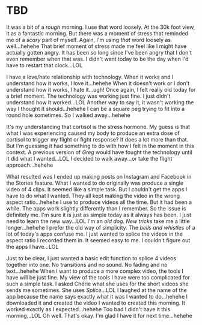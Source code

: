 # TBD

It was a bit of a *rough* morning. I use that word loosely. At the 30k foot view, it as a fantastic morning. But there was a moment of stress that reminded me of a *scary* part of myself. Again, I'm using *that* word loosely as well...hehehe That brief moment of stress made me feel like I might have actually gotten angry. It has been so long since I've been angry that I don't even remember when that was. I didn't want today to be the day when I'd have to restart that clock...LOL

I have a love/hate relationship with technology. When it works and I understand how it works, I love it...hehehe When it doesn't work or I don't understand how it works, I hate it...ugh! Once again, I felt really old today for a brief moment. The technology was working just fine. I just didn't understand how it worked...LOL Another way to say it, it wasn't working the way I thought it should...hehehe I can be a square peg trying to fit into a round hole sometimes. So I walked away...hehehe

It's my understanding that cortisol is the stress hormone. My guess is that what I was experiencing caused my body to produce an extra dose of cortisol to trigger my flight or fight response? It does a lot more than that. But I'm guessing it had something to do with how I felt in the moment in this context. A previous version of *Greg* would have fought the technology until it did what I wanted...LOL I decided to walk away...or take the flight approach...hehehe

What resulted was I ended up making posts on Instagram and Facebook in the Stories feature. What I wanted to do originally was produce a single video of 4 clips. It seemed like a simple task. But I couldn't get the apps I have to do what I wanted. They all kept making the video in the wrong aspect ratio...hehehe I use to produce videos all the time. But it had been a while. The apps work slightly differently than I remember. So the issue is definitely me. I'm sure it is just as simple today as it always has been. I just need to learn the new way...LOL I'm an *old dog*. *New tricks* take me a little longer...hehehe I prefer the old way of simplicity. The *bells and whistles* of a lot of today's apps confuse me. I just wanted to splice the videos in the aspect ratio I recorded them in. It seemed easy to me. I couldn't figure out the apps I have...LOL

Just to be clear, I just wanted a basic edit function to splice 4 videos together into one. No transitions and no sound. No fading and no text...hehehe When I want to produce a more complex video, the tools I have will be just fine. My view of the tools I have were too complicated for such a simple task. I asked Chérie what she uses for the short videos she sends me sometimes. She uses *Splice*...LOL I laughed at the name of the app because the name says exactly what it was I wanted to do...hehehe I downloaded it and created the video I wanted to created this morning. It worked exactly as I expected...hehehe Too bad I didn't have it this morning...LOL Oh well. That's okay. I'm glad I have it for next time...hehehe


